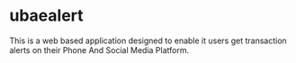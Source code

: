 # ubaealert
This is a web based application designed  to enable it users get transaction alerts on their Phone And Social Media Platform.
